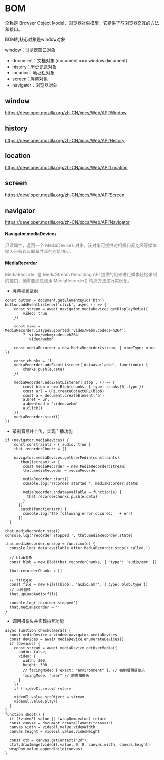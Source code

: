 
# BOM 
全称是 Browser Object Model，浏览器对象模型，它提供了与浏览器交互的方法和接口。

BOM的核心对象是window对象

window：浏览器窗口对象
  - document：文档对象 (document === window.document)
  - history：历史记录对象
  - location：地址栏对象
  - screen：屏幕对象
  - navigator：浏览器对象

## window

https://developer.mozilla.org/zh-CN/docs/Web/API/Window


## history

https://developer.mozilla.org/zh-CN/docs/Web/API/History

## location

https://developer.mozilla.org/zh-CN/docs/Web/API/Location

## screen

https://developer.mozilla.org/zh-CN/docs/Web/API/Screen

## navigator

https://developer.mozilla.org/zh-CN/docs/Web/API/Navigator

#### Navigator.mediaDevices 

<font color=gray>

只读属性，返回一个 MediaDevices 对象，该对象可提供对相机和麦克风等媒体输入设备以及屏幕共享的连接访问。

</font>

#### MediaRecorder

<font color=gray>

MediaRecorder 是 MediaStream Recording API 提供的用来进行媒体轻松录制的接口，他需要通过调用 MediaRecorder() 构造方法进行实例化。

</font>

- 屏幕视频录制
```
const button = document.getElementById('btn')
button.addEventListener('click', async () => {
    const stream = await navigator.mediaDevices.getDisplayMedia({
        video: true
    })

    const mime = MediaRecorder.isTypeSupported('video/webm;codecs=h264')
        ? 'video/webm;codecs=h264'
        : 'video/webm'

    const mediaRecorder = new MediaRecorder(stream, { mimeType: mime })

    const chunks = []
    mediaRecorder.addEventListener('dataavailable', function(e) {
        chunks.push(e.data)
    })

    mediaRecorder.addEventListener('stop', () => {
        const blob = new Blob(chunks, { type: chunks[0].type })
        const url = URL.createObjectURL(blob)
        const a = document.createElement('a')
        a.href = url
        a.download = 'video.webm'
        a.click()
    })
    mediaRecorder.start()
})
```
- 录制音频并上传，实现广播功能
```
if (navigator.mediaDevices) {
    const constraints = { audio: true }
    that.recorderChunks = []

    navigator.mediaDevices.getUserMedia(constraints)
      .then((stream) => {
        const mediaRecorder = new MediaRecorder(stream)
        that.mediaRecorder = mediaRecorder

        mediaRecorder.start()
        console.log('recorder started ', mediaRecorder.state)

        mediaRecorder.ondataavailable = function(e) {
          that.recorderChunks.push(e.data)
        }
      })
      .catch(function(err) {
        console.log('The following error occured: ' + err)
      })
  }

that.mediaRecorder.stop()
console.log('recorder stopped ', that.mediaRecorder.state)

that.mediaRecorder.onstop = function(e) {
  console.log('data available after MediaRecorder.stop() called.')

  // blob对象
  const blob = new Blob(that.recorderChunks, { 'type': 'audio/amr' })

  that.recorderChunks = []

  // file对象
  const file = new File([blob], 'audio.amr', { type: blob.type })
  // 上传音频
  that.upLoadAudio(file)

  console.log('recorder stopped')
  that.mediaRecorder = ''
}
```
- 调用摄像头并实现拍照功能
```
async function checkCamera() {
  const mediaDevice = window.navigator.mediaDevices
  const devices = await mediaDevice.enumerateDevices()
  if (devices) {
    const stream = await mediaDevice.getUserMedia({
      audio: false,
      video: {
        width: 300,
        height: 300,
        // facingMode: { exact: "environment" }, // 强制后置摄像头
        facingMode: "user" // 前置摄像头
      }
    })
    if (!videoEl.value) return

    videoEl.value.srcObject = stream
    videoEl.value.play()
  }
}
function shoot() {
  if (!videoEl.value || !wrapDom.value) return
  const canvas = document.createElement("canvas")
  canvas.width = videoEl.value.videoWidth
  canvas.height = videoEl.value.videoHeight

  const ctx = canvas.getContext("2d")
  ctx?.drawImage(videoEl.value, 0, 0, canvas.width, canvas.height)
  wrapDom.value.appendChild(canvas)
}
```







